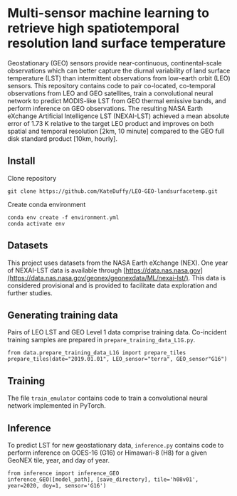 # Multi-sensor machine learning to retrieve high spatiotemporal resolution land surface temperature

Geostationary (GEO) sensors provide near-continuous, continental-scale observations which can better capture the diurnal variability of land surface temperature (LST) than intermittent observations from low-earth orbit (LEO) sensors. This repository contains code to pair co-located, co-temporal observations from LEO and GEO satellites, train a convolutional neural network to predict MODIS-like LST from GEO thermal emissive bands, and perform inference on GEO observations. The resulting NASA Earth eXchange Artificial Intelligence LST (NEXAI-LST) achieved a mean absolute error of 1.73 K relative to the target LEO product and improves on both spatial and temporal resolution [2km, 10 minute] compared to the GEO full disk standard product [10km, hourly].

## Install

Clone repository
```
git clone https://github.com/KateDuffy/LEO-GEO-landsurfacetemp.git
```

Create conda environment
```
conda env create -f environment.yml
conda activate env
```

## Datasets
This project uses datasets from the NASA Earth eXchange (NEX). One year of NEXAI-LST data is available through [https://data.nas.nasa.gov](https://data.nas.nasa.gov/geonex/geonexdata/ML/nexai-lst/). This data is considered provisional and is provided to facilitate data exploration and further studies.

## Generating training data
Pairs of LEO LST and GEO Level 1 data comprise training data. Co-incident training samples are prepared in `prepare_training_data_L1G.py`.
```
from data.prepare_training_data_L1G import prepare_tiles
prepare_tiles(date="2019.01.01", LEO_sensor="terra", GEO_sensor"G16")
```

## Training
The file `train_emulator` contains code to train a convolutional neural network implemented in PyTorch.

## Inference
To predict LST for new geostationary data, `inference.py` contains code to perform inference on GOES-16 (G16) or Himawari-8 (H8) for a given GeoNEX tile, year, and day of year.

```
from inference import inference_GEO
inference_GEO([model_path], [save_directory], tile='h08v01', year=2020, doy=1, sensor='G16')
```
